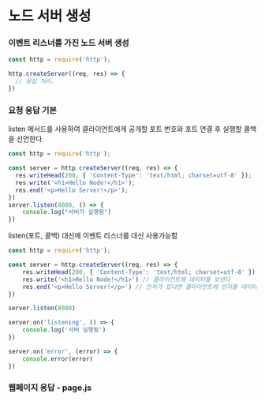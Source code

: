 # 노드 서버 생성

### 이벤트 리스너를 가진 노드 서버 생성
```js
const http = require('http');

http.createServer((req, res) => {
  // 응답 처리.
})
```

### 요청 응답 기본
listen 메서드를 사용하여 클라이언트에게 공개할 포트 번호와 포트 연결 후 실행할 콜백을 선언한다.
```js
const http = require('http');

const server = http.createServer((req, res) => {
  res.writeHead(200, { 'Content-Type': 'text/html; charset=utf-8' });
  res.write('<h1>Hello Node!</h1>');
  res.end('<p>Hello Server!</p>');
})
server.listen(8080, () => {
    console.log("서버가 실행됨")
})
```

listen(포트, 콜백) 대신에 이벤트 리스너를 대신 사용가능함
```js
const http = require('http');

const server = http.createServer((req, res) => {
    res.writeHead(200, { 'Content-Type': 'text/html; charset=utf-8' }) //헤더값을 설정한다.
    res.write('<h1>Hello Node!</h1>') // 클라이언트에 데이터를 보낸다
    res.end('<p>Hello Server!</p>') // 인자가 있다면 클라이언트에 인자를 데이터로 보내고 종료한다.
})

server.listen(8080)

server.on('listening', () => {
    console.log('서버 실행됨')
})

server.on('error', (error) => {
    console.error(error)
})
```

### 웹페이지 응답 - page.js